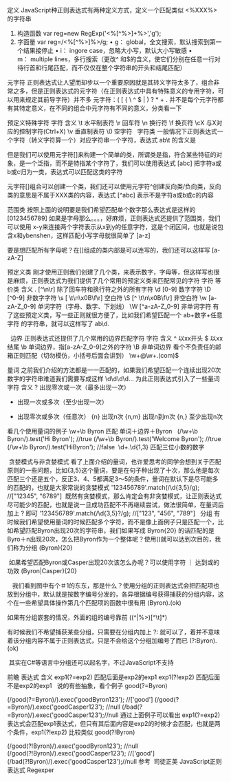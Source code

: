 定义
JavaScript种正则表达式有两种定义方式，定义一个匹配类似 <%XXX%> 的字符串
1. 构造函数
var reg=new RegExp('<%[^%>]+%>','g');
2. 字面量
var reg=/<%[^%>]%>/g;
	• g： global，全文搜索，默认搜索到第一个结果接停止
	• i： ingore case，忽略大小写，默认大小写敏感
	• m： multiple lines，多行搜索（更改^ 和$的含义，使它们分别在任意一行对待行首和行尾匹配，而不仅仅在整个字符串的开头和结尾匹配）

元字符
正则表达式让人望而却步以一个重要原因就是其转义字符太多了，组合非常之多，但是正则表达式的元字符（在正则表达式中具有特殊意义的专用字符，可以用来规定其前导字符）并不多
元字符：( [ { \ ^ $ | ) ? * + .
并不是每个元字符都有其特定意义，在不同的组合中元字符有不同的意义，分类看一下

预定义特殊字符
字符	含义
\t	水平制表符
\r	回车符
\n	换行符
\f	换页符
\cX	与X对应的控制字符(Ctrl+X)
\v	垂直制表符
\0	空字符
 
字符类
一般情况下正则表达式一个字符（转义字符算一个）对应字符串一个字符，表达式 ab\t 的含义是

但是我们可以使用元字符[]来构建一个简单的类，所谓类是指，符合某些特征的对象，是一个泛指，而不是特指某个字符了，我们可以使用表达式 [abc] 把字符a或b或c归为一类，表达式可以匹配这类的字符

元字符[]组合可以创建一个类，我们还可以使用元字符^创建反向类/负向类，反向类的意思是不属于XXX类的内容，表达式 [^abc] 表示不是字符a或b或c的内容


范围类
按照上面的说明要是我们希望匹配单个数字那么表达式是这样的
[0123456789]
如果是字母那么。。。，好麻烦，正则表达式还提供了范围类，我们可以使用 x-y来连接两个字符表示从x到y的任意字符，这是个闭区间，也就是说包含x和ybenshen，这样匹配小写字母就很简单了
[a-z]

要是想匹配所有字母呢？在[]组成的类内部是可以连写的，我们还可以这样写 [a-zA-Z]

预定义类
刚才使用正则我们创建了几个类，来表示数字，字母等，但这样写也很是麻烦，正则表达式为我们提供了几个常用的预定义类来匹配常见的字符
字符	等价类	含义
.	[^\n\r]	除了回车符和换行符之外的所有字符
\d	[0-9]	数字字符
\D	[^0-9]	非数字字符
\s	[ \t\n\x0B\f\r]	空白符
\S	[^ \t\n\x0B\f\r]	非空白符
\w	[a-zA-Z_0-9]	单词字符（字母、数字、下划线）
\W	[^a-zA-Z_0-9]	非单词字符
有了这些预定义类，写一些正则就很方便了，比如我们希望匹配一个 ab+数字+任意字符 的字符串，就可以这样写了 ab\d.

 
边界
正则表达式还提供了几个常用的边界匹配字符
字符	含义
^	以xx开头
$	以xx结尾
\b	单词边界，指[a-zA-Z_0-9]之外的字符
\B	非单词边界
看个不负责任的邮箱正则匹配（切勿模仿，小括号后面会讲到） \w+@\w+\.(com)$


量词
之前我们介绍的方法都是一一匹配的，如果我们希望匹配一个连续出现20次数字的字符串难道我们需要写成这样
\d\d\d\d...
为此正则表达式引入了一些量词
字符	含义
?	出现零次或一次（最多出现一次）
+	出现一次或多次（至少出现一次）
*	出现零次或多次（任意次）
{n}	出现n次
{n,m}	出现n到m次
{n,}	至少出现n次

看几个使用量词的例子
\w+\b Byron 匹配 单词＋边界＋Byron
 
(/\w+\b Byron/).test('Hi Byron'); //true
(/\w+\b Byron/).test('Welcome Byron'); //true
(/\w+\b Byron/).test('HiByron'); //false
 \d+\.\d{1,3} 匹配三位小数的数字

 贪婪模式与非贪婪模式
看了上面介绍的量词，也许爱思考的同学会想到关于匹配原则的一些问题，比如{3,5}这个量词，要是在句子种出现了十次，那么他是每次匹配三个还是五个，反正3、4、5都满足3～5的条件，量词在默认下是尽可能多的匹配的，也就是大家常说的贪婪模式
'123456789'.match(/\d{3,5}/g); //["12345", "6789"] 
 既然有贪婪模式，那么肯定会有非贪婪模式，让正则表达式尽可能少的匹配，也就是说一旦成功匹配不不再继续尝试，做法很简单，在量词后加上 ? 即可
'123456789'.match(/\d{3,5}?/g); //["123", "456", "789"]
 
分组
有时候我们希望使用量词的时候匹配多个字符，而不是像上面例子只是匹配一个，比如希望匹配Byron出现20次的字符串，我们如果写成 Byron{20} 的话匹配的是Byro＋n出现20次，怎么把Byron作为一个整体呢？使用()就可以达到次目的，我们称为分组
(Byron){20}
 

 如果希望匹配Byron或Casper出现20次该怎么办呢？可以使用字符 ｜ 达到或的功效
(Byron|Casper){20}


 
 我们看到图中有个＃1的东东，那是什么？使用分组的正则表达式会把匹配项也放到分组中，默认就是按数字编号分发的，各异根据编号获得捕获的分组内容，这个在一些希望具体操作第几个匹配项的函数中很有用
(Byron).(ok)
 

如果有分组嵌套的情况，外面的组的编号靠前
((^|%>)[^\t]*)
 

有时候我们不希望捕获某些分组，只需要在分组内加上 ?: 就可以了，着并不意味着该分组内容不属于正则表达式，只是不会给这个分组加编号了而已
(?:Byron).(ok)
 

 其实在C#等语言中分组还可以起名字，不过JavaScript不支持

前瞻
表达式	含义
exp1(?=exp2)	匹配后面是exp2的exp1
exp1(?!exp2)	匹配后面不是exp2的exp1
 
说的有些抽象，看个例子 good(?=Byron)

(/good(?=Byron)/).exec('goodByron123'); //['good']
(/good(?=Byron)/).exec('goodCasper123'); //null
(/bad(?=Byron)/).exec('goodCasper123');//null
通过上面例子可以看出 exp1(?=exp2) 表达式会匹配exp1表达式，但只有其后面内容是exp2的时候才会匹配，也就是两个条件，exp1(?!exp2) 比较类似
good(?!Byron)

(/good(?!Byron)/).exec('goodByron123'); //null
(/good(?!Byron)/).exec('goodCasper123'); //['good']
(/bad(?!Byron)/).exec('goodCasper123');//null
参考 
司徒正美 JavaScript正则表达式
Regexper


